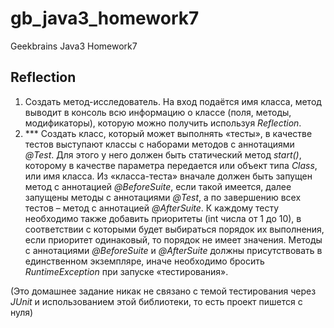 # gb_java3_homework7
Geekbrains Java3 Homework7

## Reflection

1. Создать метод-исследователь. На вход подаётся имя класса, метод выводит в консоль всю информацию о классе (поля, методы, модификаторы), которую можно получить используя *Reflection*.
2. *** Создать класс, который может выполнять «тесты», в качестве тестов выступают классы с наборами методов с аннотациями *@Test*. Для этого у него должен быть статический метод *start()*, которому в качестве параметра передается или объект типа *Class*, или имя класса. Из «класса-теста» вначале должен быть запущен метод с аннотацией *@BeforeSuite*, если такой имеется, далее запущены методы с аннотациями *@Test*, а по завершению всех тестов – метод с аннотацией *@AfterSuite*. К каждому тесту необходимо также добавить приоритеты (int числа от 1 до 10), в соответствии с которыми будет выбираться порядок их выполнения, если приоритет одинаковый, то порядок не имеет значения. Методы с аннотациями *@BeforeSuite* и *@AfterSuite* должны присутствовать в единственном экземпляре, иначе необходимо бросить *RuntimeException* при запуске «тестирования».

(Это домашнее задание никак не связано с темой тестирования через *JUnit* и использованием этой библиотеки, то есть проект пишется с нуля)
